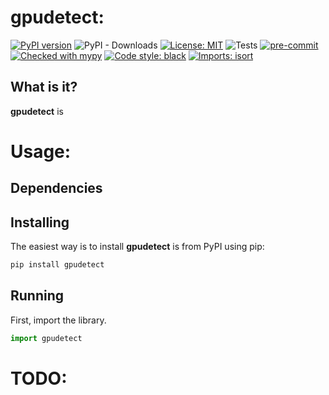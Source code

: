 # gpudetect:
[![PyPI version](https://badge.fury.io/py/gpudetect.svg)](https://badge.fury.io/py/gpudetect)
![PyPI - Downloads](https://img.shields.io/pypi/dm/gpudetect)
[![License: MIT](https://img.shields.io/badge/License-MIT-yellow.svg)](https://opensource.org/licenses/MIT)
![Tests](/gpudetect/actions/workflows/tests.yml/badge.svg)
[![pre-commit](https://img.shields.io/badge/pre--commit-enabled-brightgreen?logo=pre-commit&logoColor=white)](https://github.com/pre-commit/pre-commit)
[![Checked with mypy](http://www.mypy-lang.org/static/mypy_badge.svg)](http://mypy-lang.org/)
[![Code style: black](https://img.shields.io/badge/code%20style-black-000000.svg)](https://github.com/psf/black)
[![Imports: isort](https://img.shields.io/badge/%20imports-isort-%231674b1?style=flat&labelColor=ef8336)](https://pycqa.github.io/isort/)

## What is it?

**gpudetect** is

# Usage:

## Dependencies

## Installing

The easiest way is to install **gpudetect** is from PyPI using pip:

```sh
pip install gpudetect
```

## Running

First, import the library.

```python
import gpudetect
```

# TODO:
